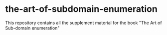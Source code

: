 # the-art-of-subdomain-enumeration
This repository contains all the supplement material for the book "The Art of Sub-domain enumeration"
